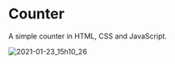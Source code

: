 # Counter

A simple counter in HTML, CSS and JavaScript. 

![2021-01-23_15h10_26](https://user-images.githubusercontent.com/59721315/105610195-3374da00-5d8d-11eb-86bf-c476bd446358.png)
